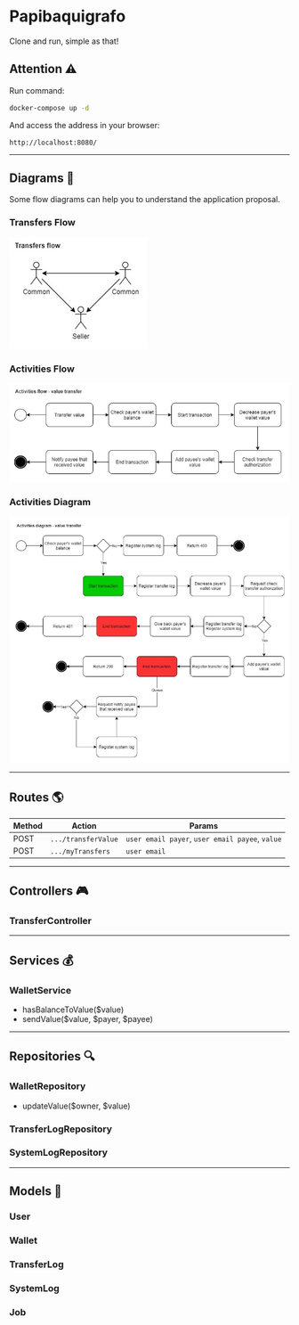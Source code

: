 # Papibaquigrafo

Clone and run, simple as that!

## Attention ⚠️

Run command:
```bash
docker-compose up -d
```
And access the address in your browser:
```
http://localhost:8080/
```

---
## Diagrams 🤯

Some flow diagrams can help you to understand the application proposal.

### Transfers Flow
![Transfers flow](docs/diagrams-transfers-flow.jpg "Transfers flow")

### Activities Flow
![Activities Flow](docs/diagrams-activities-flow.jpg "Activities Flow")

### Activities Diagram
![Activities Diagram](docs/diagrams-activities-diagram.jpg "Activities Diagram")

---
## Routes 🌎

|Method |Action                 |Params|
|-------|-----------------------|------------------|
|POST   |`.../transferValue`    |`user email payer`, `user email payee`, `value`|
|POST   |`.../myTransfers`      |`user email`|

---
## Controllers 🎮

### TransferController
---
## Services 💰

### WalletService
- hasBalanceToValue($value)
- sendValue($value, $payer, $payee)

---
## Repositories 🔍
### WalletRepository
- updateValue($owner, $value)

### TransferLogRepository

### SystemLogRepository

---
## Models 💾
### User

### Wallet

### TransferLog

### SystemLog

### Job
